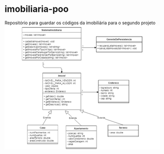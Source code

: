 # imobiliaria-poo
Repositório para guardar os códigos da imobiliária para o segundo projeto
![alt text](diagrama.png)

